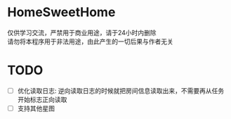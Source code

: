 # HomeSweetHome

仅供学习交流，严禁用于商业用途，请于24小时内删除  
请勿将本程序用于非法用途，由此产生的一切后果与作者无关

# TODO

- [ ] 优化读取日志: 逆向读取日志的时候就把房间信息读取出来，不需要再从任务开始标志正向读取
- [ ] 支持其他星图